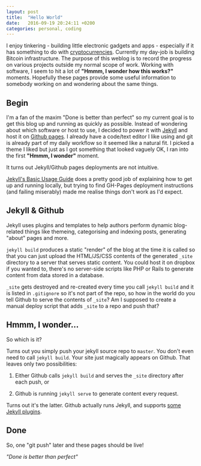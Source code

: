 ```yaml
---
layout: post
title:  "Hello World"
date:   2016-09-19 20:24:11 +0200
categories: personal, coding
---
```

I enjoy tinkering - building little electronic gadgets and apps - especially if it has something to do with [cryptocurrencies]. Currently my day-job is building Bitcoin infrastructure. The purpose of this weblog is to record the progress on various projects outside my normal scope of work. Working with software, I seem to hit a lot of **"Hmmm, I wonder how this works?"** moments. Hopefully these pages provide some useful information to somebody working on and wondering about the same things.

## Begin
I'm a fan of the maxim "Done is better than perfect" so my current goal is to get this blog up and running as quickly as possible. Instead of wondering about which software or host to use, I decided to power it with [Jekyll] and host it on [Github pages]. I already have a code/text editor I like using and git is already part of my daily workflow so it seemed like a natural fit. I picked a theme I liked but just as I got something that looked vaguely OK, I ran into the first **"Hmmm, I wonder"** moment.

It turns out Jekyll/Github pages deployments are not intuitive. 

[Jekyll's Basic Usage Guide] does a pretty good job of explaining how to get up and running locally, but trying to find GH-Pages deployment instructions (and failing miserably) made me realise things don't work as I'd expect.

## Jekyll & Github
Jekyll uses plugins and templates to help authors perform dynamic blog-related things like themeing, categorising and indexing posts, generating "about" pages and more.

`jekyll build` produces a static "render" of the blog at the time it is called so that you can just upload the HTML/JS/CSS contents of the generated `_site` directory to a server that serves static content. You could host it on dropbox if you wanted to, there's no server-side scripts like PHP or Rails to generate content from data stored in a database.

`_site` gets destroyed and re-created every time you call `jekyll build` and it is listed in `.gitignore` so it's not part of the repo, so how in the world do you tell Github to serve the contents of `_site`? Am I supposed to create a manual deploy script that adds `_site` to a repo and push that?

## Hmmm, I wonder...

So which is it? 

Turns out you simply push your jekyll source repo to `master`. You don't even need to call `jekyll build`. Your site just magically appears on Github. That leaves only two possibilities:

1. Either Github calls `jekyll build` and serves the `_site` directory after each push, or

2. Github is running `jekyll serve` to generate content every request. 

Turns out it's the latter. Github actually runs Jekyll, and supports [some Jekyll plugins].

## Done
So, one "git push" later and these pages should be live! 

*"Done is better than perfect"*

[BitX]: https://www.bitx.co/
[cryptocurrencies]: https://en.wikipedia.org/wiki/Cryptocurrency
[jekyll]: https://jekyllrb.com
[Jekyll's Basic Usage Guide]: https://jekyllrb.com/docs/usage/
[Github pages]: https://pages.github.com/
[some Jekyll plugins]: https://help.github.com/articles/adding-jekyll-plugins-to-a-github-pages-site/